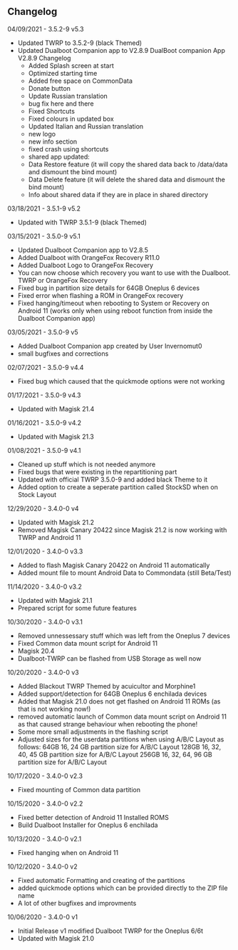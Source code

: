 
Changelog
---------
04/09/2021 - 3.5.2-9 v5.3
- Updated TWRP to 3.5.2-9 (black Themed)
- Updated Dualboot Companion app to V2.8.9
  DualBoot companion App V2.8.9 Changelog
  - Added Splash screen at start
  - Optimized starting time
  - Added free space on CommonData
  - Donate button 
  - Update Russian translation
  - bug fix here and there
  - Fixed Shortcuts
  - Fixed colours in updated box
  - Updated Italian and Russian translation
  - new logo
  - new info section
  - fixed crash using shortcuts
  - shared app updated:
  - Data Restore feature (it will copy the shared data back to /data/data and dismount the bind mount)
  - Data Delete feature (it will delete the shared data and dismount the bind mount)
  - Info about shared data if they are in place in shared directory


03/18/2021 - 3.5.1-9 v5.2
- Updated with TWRP 3.5.1-9 (black Themed)


03/15/2021 - 3.5.0-9 v5.1
- Updated Dualboot Companion app to V2.8.5
- Added Dualboot with OrangeFox Recovery R11.0
- Added Dualboot Logo to OrangeFox Recovery
- You can now choose which recovery you want to use with the Dualboot. TWRP or OrangeFox Recovery
- Fixed bug in partition size details for 64GB Oneplus 6 devices
- Fixed error when flashing a ROM in OrangeFox recovery
- Fixed hanging/timeout when rebooting to System or Recovery on Android 11 (works only when using reboot function from inside the Dualboot Companion app)


03/05/2021 - 3.5.0-9 v5
- Added Dualboot Companion app created by User Invernomut0
- small bugfixes and corrections


02/07/2021 - 3.5.0-9 v4.4
- Fixed bug which caused that the quickmode options were not working


01/17/2021 - 3.5.0-9 v4.3
- Updated with Magisk 21.4


01/16/2021 - 3.5.0-9 v4.2
- Updated with Magisk 21.3


01/08/2021 - 3.5.0-9 v4.1
- Cleaned up stuff which is not needed anymore
- Fixed bugs that were existing in the repartitioning part
- Updated with official TWRP 3.5.0-9 and added black Theme to it
- Added option to create a seperate partition called StockSD when on Stock Layout


12/29/2020 - 3.4.0-0 v4
- Updated with Magisk 21.2
- Removed Magisk Canary 20422 since Magisk 21.2 is now working with TWRP and Android 11

12/01/2020 - 3.4.0-0 v3.3
- Added to flash Magisk Canary 20422 on Android 11 automatically
- Added mount file to mount Android Data to Commondata (still Beta/Test)


11/14/2020 - 3.4.0-0 v3.2
- Updated with Magisk 21.1
- Prepared script for some future features


10/30/2020 - 3.4.0-0 v3.1
- Removed unnessessary stuff which was left from the Oneplus 7 devices
- Fixed Common data mount script for Android 11
- Magisk 20.4
- Dualboot-TWRP can be flashed from USB Storage as well now
 

10/20/2020 - 3.4.0-0 v3
- Added Blackout TWRP Themed by acuicultor and Morphine1
- Added support/detection for 64GB Oneplus 6 enchilada devices
- Added that Magisk 21.0 does not get flashed on Android 11 ROMs (as that is not working now!)
- removed automatic launch of Common data mount script on Android 11 as that caused strange behaviour when rebooting the phone!
- Some more small adjustments in the flashing script
- Adjusted sizes for the userdata partitions when using A/B/C Layout as follows: 
  64GB    16, 24 GB partition size for A/B/C Layout
  128GB   16, 32, 40, 45 GB partition size for A/B/C Layout
  256GB   16, 32, 64, 96 GB partition size for A/B/C Layout


10/17/2020 - 3.4.0-0 v2.3
- Fixed mounting of Common data partition


10/15/2020 - 3.4.0-0 v2.2
- Fixed better detection of Android 11 Installed ROMS
- Build Dualboot Installer for Oneplus 6 enchilada


10/13/2020 - 3.4.0-0 v2.1
- Fixed hanging when on Android 11


10/12/2020 - 3.4.0-0 v2
- Fixed automatic Formatting and creating of the partitions
- added quickmode options which can be provided directly to the ZIP file name
- A lot of other bugfixes and improvments


10/06/2020 - 3.4.0-0 v1
- Initial Release v1 modified Dualboot TWRP for the Oneplus 6/6t
- Updated with Magisk 21.0


